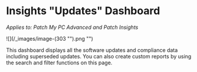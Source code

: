 # Insights "Updates" Dashboard

_Applies to: Patch My PC Advanced and Patch Insights_

![](/_images/image-(303 "").png "")

This dashboard displays all the software updates and compliance data including superseded updates.  You can also create custom reports by using the search and filter functions on this page.
